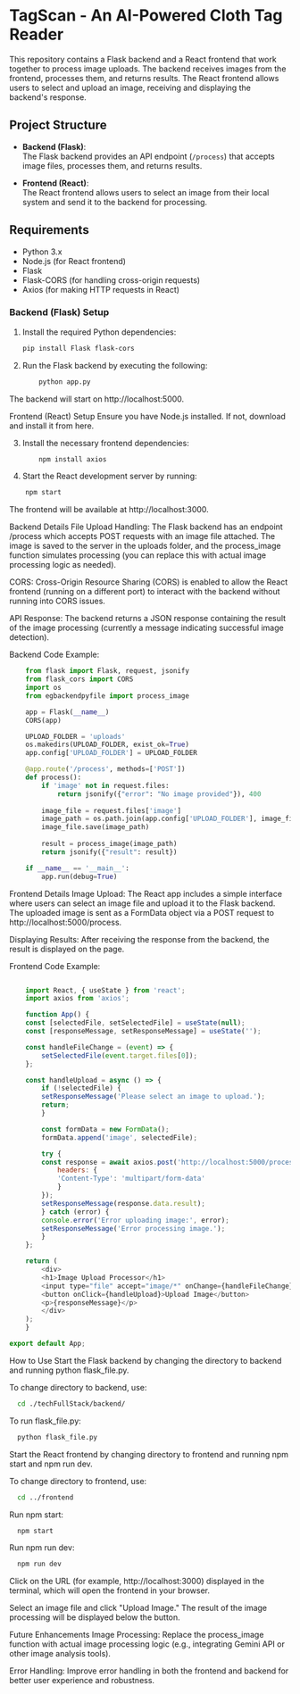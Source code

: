 # TagScan - An AI-Powered Cloth Tag Reader

This repository contains a Flask backend and a React frontend that work together to process image uploads. The backend receives images from the frontend, processes them, and returns results. The React frontend allows users to select and upload an image, receiving and displaying the backend's response.

## Project Structure

- **Backend (Flask)**:  
  The Flask backend provides an API endpoint (`/process`) that accepts image files, processes them, and returns results.

- **Frontend (React)**:  
  The React frontend allows users to select an image from their local system and send it to the backend for processing.

## Requirements

- Python 3.x
- Node.js (for React frontend)
- Flask
- Flask-CORS (for handling cross-origin requests)
- Axios (for making HTTP requests in React)

### Backend (Flask) Setup

1. Install the required Python dependencies:

   ```bash
   pip install Flask flask-cors
   ```


2. Run the Flask backend by executing the following:

    ```bash
        python app.py
    ```

The backend will start on http://localhost:5000.

Frontend (React) Setup
Ensure you have Node.js installed. If not, download and install it from here.

3. Install the necessary frontend dependencies:

    ```bash
        npm install axios
      ```

4. Start the React development server by running:

```bash
    npm start
```

The frontend will be available at http://localhost:3000.

Backend Details
File Upload Handling:
The Flask backend has an endpoint /process which accepts POST requests with an image file attached. The image is saved to the server in the uploads folder, and the process_image function simulates processing (you can replace this with actual image processing logic as needed).

CORS:
Cross-Origin Resource Sharing (CORS) is enabled to allow the React frontend (running on a different port) to interact with the backend without running into CORS issues.

API Response:
The backend returns a JSON response containing the result of the image processing (currently a message indicating successful image detection).

Backend Code Example:
```python
    from flask import Flask, request, jsonify
    from flask_cors import CORS
    import os 
    from egbackendpyfile import process_image

    app = Flask(__name__)
    CORS(app)

    UPLOAD_FOLDER = 'uploads'
    os.makedirs(UPLOAD_FOLDER, exist_ok=True)
    app.config['UPLOAD_FOLDER'] = UPLOAD_FOLDER

    @app.route('/process', methods=['POST'])
    def process():
        if 'image' not in request.files:
            return jsonify({"error": "No image provided"}), 400
        
        image_file = request.files['image']
        image_path = os.path.join(app.config['UPLOAD_FOLDER'], image_file.filename)
        image_file.save(image_path)
        
        result = process_image(image_path)
        return jsonify({"result": result})

    if __name__ == '__main__':
        app.run(debug=True)
```

Frontend Details
Image Upload:
The React app includes a simple interface where users can select an image file and upload it to the Flask backend. The uploaded image is sent as a FormData object via a POST request to http://localhost:5000/process.

Displaying Results:
After receiving the response from the backend, the result is displayed on the page.

Frontend Code Example:
```javascript

    import React, { useState } from 'react';
    import axios from 'axios';

    function App() {
    const [selectedFile, setSelectedFile] = useState(null);
    const [responseMessage, setResponseMessage] = useState('');

    const handleFileChange = (event) => { 
        setSelectedFile(event.target.files[0]);
    };

    const handleUpload = async () => {
        if (!selectedFile) {
        setResponseMessage('Please select an image to upload.');
        return;
        }

        const formData = new FormData();
        formData.append('image', selectedFile);

        try {
        const response = await axios.post('http://localhost:5000/process', formData, {
            headers: {
            'Content-Type': 'multipart/form-data'
            }
        });
        setResponseMessage(response.data.result);
        } catch (error) {
        console.error('Error uploading image:', error);
        setResponseMessage('Error processing image.');
        }
    };

    return (
        <div>
        <h1>Image Upload Processor</h1>
        <input type="file" accept="image/*" onChange={handleFileChange} />
        <button onClick={handleUpload}>Upload Image</button>
        <p>{responseMessage}</p>
        </div>
    );
    }

export default App;
```

How to Use
Start the Flask backend by changing the directory to backend and running python flask_file.py.

To change directory to backend, use:
```bash
  cd ./techFullStack/backend/
```

To run flask_file.py:
```bash
  python flask_file.py
```

Start the React frontend by changing directory to frontend and running npm start and npm run dev.

To change directory to frontend, use:
```bash
  cd ../frontend
```

Run npm start:
```bash 
  npm start
```

Run npm run dev:
```bash
  npm run dev
```

Click on the URL (for example, http://localhost:3000) displayed in the terminal, which will open the frontend in your browser.

Select an image file and click "Upload Image."
The result of the image processing will be displayed below the button.

Future Enhancements
Image Processing:
Replace the process_image function with actual image processing logic (e.g., integrating Gemini API or other image analysis tools).

Error Handling:
Improve error handling in both the frontend and backend for better user experience and robustness.
